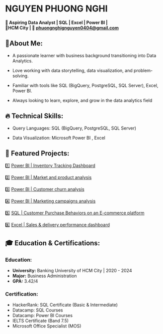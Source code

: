 # NGUYEN PHUONG NGHI
**🎯 Aspiring Data Analyst | SQL | Excel | Power BI |**
<br>**📍HCM City | 📧 phuongnghignguyen0404@gmail.com**
## 🚀About Me:
- A passionate learner with business background transitioning into Data Analytics.

- Love working with data storytelling, data visualization, and problem-solving.

- Familiar with tools like SQL (BigQuery, PostgreSQL, SQL Server), Excel, Power BI.

- Always looking to learn, explore, and grow in the data analytics field
  
## 🔥 Technical Skills:
- Query Languages: SQL (BigQuery, PostgreSQL, SQL Server)
  
- Data Visualization: Microsoft Power BI , Excel 

## 📂 Featured Projects:
:one: [Power BI | Inventory Tracking Dashboard](https://github.com/NguyenPhuongNghi/Inventory-Tracking)

:two: [Power BI | Market and product analysis](https://github.com/NguyenPhuongNghi/Market-and-Product-Analysis)

:three: [Power BI | Customer churn analysis](https://github.com/NguyenPhuongNghi/Customer-Churn-Analysis)

:four: [Power BI | Marketing campaigns analysis](https://github.com/NguyenPhuongNghi/Marketing-Analysis)

:five: [SQL | Customer Purchase Behaviors on an E-commerce platform](https://github.com/NguyenPhuongNghi/Customer-Purchase-Behaviors-on-an-E-commerce-platform)
  
:six: [Excel | Sales & delivery performance dashboard](https://github.com/NguyenPhuongNghi/Sales-delivery-performance-analysis)

## 🎓 Education & Certifications:
### Education:
- **University:** Banking University of HCM City | 2020 - 2024
- **Major:** Business Administration
- **GPA:** 3.42/4
### Certification:
- HackerRank: SQL Certificate (Basic & Intermediate)
- Datacamp: SQL Courses
- Datacamp: Power BI Courses
- IELTS Certificate (Band 7.5)
- Microsoft Office Specialist (MOS)
